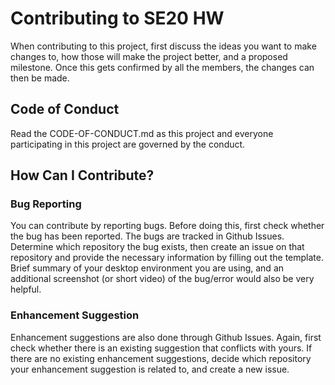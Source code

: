 # Contributing to SE20 HW
When contributing to this project, first discuss the ideas you want to make changes to, how those will make the project better, and a proposed milestone. Once this gets confirmed by all the members, the changes can then be made. 

## Code of Conduct
Read the CODE-OF-CONDUCT.md as this project and everyone participating in this project are governed by the conduct. 

## How Can I Contribute? 
### Bug Reporting
You can contribute by reporting bugs. Before doing this, first check whether the bug has been reported. The bugs are tracked in Github Issues. Determine which repository the bug exists, then create an issue on that repository and provide the necessary information by filling out the template. Brief summary of your desktop environment you are using, and an additional screenshot (or short video) of the bug/error would also be very helpful. 

### Enhancement Suggestion
Enhancement suggestions are also done through Github Issues. Again, first check whether there is an existing suggestion that conflicts with yours. If there are no existing enhancement suggestions, decide which repository your enhancement suggestion is related to, and create a new issue. 
